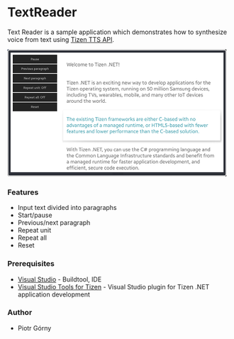 # TextReader
Text Reader is a sample application which demonstrates how to synthesize voice
from text using [Tizen TTS API](https://developer.tizen.org/dev-guide/csapi/api/Tizen.Uix.Tts.html).

![Main page - reading state](./Screenshots/screenshot_1.png)

### Features
* Input text divided into paragraphs
* Start/pause
* Previous/next paragraph
* Repeat unit
* Repeat all
* Reset

### Prerequisites

* [Visual Studio](https://www.visualstudio.com/) - Buildtool, IDE
* [Visual Studio Tools for Tizen](https://developer.tizen.org/development/visual-studio-tools-tizen/installing-visual-studio-tools-tizen) - Visual Studio plugin for Tizen .NET application development

### Author
* Piotr Górny
